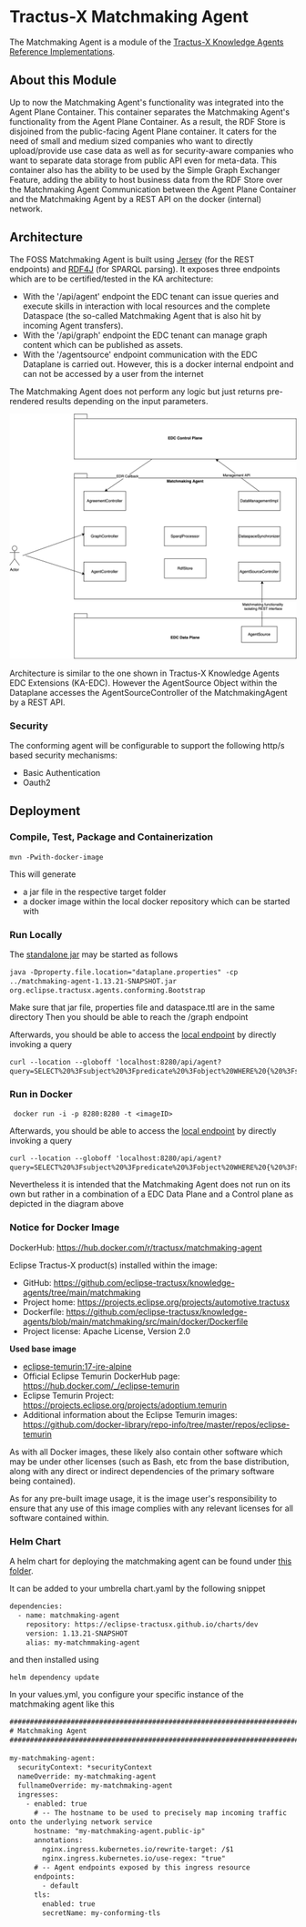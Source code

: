 <!--
 * Copyright (c) 2022,2024 Contributors to the Eclipse Foundation
 *
 * See the NOTICE file(s) distributed with this work for additional
 * information regarding copyright ownership.
 *
 * This program and the accompanying materials are made available under the
 * terms of the Apache License, Version 2.0 which is available at
 * https://www.apache.org/licenses/LICENSE-2.0.
 *
 * Unless required by applicable law or agreed to in writing, software
 * distributed under the License is distributed on an "AS IS" BASIS, WITHOUT
 * WARRANTIES OR CONDITIONS OF ANY KIND, either express or implied. See the
 * License for the specific language governing permissions and limitations
 * under the License.
 *
 * SPDX-License-Identifier: Apache-2.0
-->

# Tractus-X Matchmaking Agent

The Matchmaking Agent is a module of the [Tractus-X Knowledge Agents Reference Implementations](../README.md).

## About this Module

Up to now the Matchmaking Agent's functionality was integrated into the Agent Plane Container.
This container separates the Matchmaking Agent's functionality from the Agent Plane Container.
As a result, the RDF Store is disjoined from the public-facing Agent Plane container.
It caters for the need of small and medium sized companies who want to directly upload/provide use case data as well as for
security-aware companies who want to separate data storage from public API even for meta-data.
This container also has the ability to be used by the Simple Graph Exchanger Feature, adding the ability to host business data from the RDF Store over the Matchmaking Agent
Communication between the Agent Plane Container and the Matchmaking Agent by a REST API on the docker (internal) network.

## Architecture

The FOSS Matchmaking Agent is built using [Jersey](https://github.com/eclipse-ee4j/jersey) (for the REST endpoints) and [RDF4J](https://rdf4j.org/) (for SPARQL parsing). It exposes three endpoints which are to be certified/tested in the KA architecture:
* With the '/api/agent' endpoint the EDC tenant can issue queries and execute skills in interaction with local resources and the complete Dataspace (the so-called Matchmaking Agent that is also hit by incoming Agent transfers).
* With the '/api/graph' endpoint the EDC tenant can manage graph content which can be published as assets.
* With the '/agentsource' endpoint communication with the EDC Dataplane is carried out. However, this is a docker internal endpoint and can not be accessed by a user from the internet

The Matchmaking Agent does not perform any logic but just returns pre-rendered results depending on the input parameters.

![Source Code](docs/MatchmakingAgentDiagram.drawio.svg)


Architecture is similar to the one shown in Tractus-X Knowledge Agents EDC Extensions (KA-EDC). However the AgentSource Object within the Dataplane accesses the AgentSourceController of the MatchmakingAgent by a REST API.

### Security

The conforming agent will be configurable to support the following http/s based security mechanisms:
- Basic Authentication
- Oauth2

## Deployment

### Compile, Test, Package and Containerization

```console
mvn -Pwith-docker-image
```

This will generate

- a jar file in the respective target folder
- a docker image within the local docker repository which can be started with 

### Run Locally

The [standalone jar](target/matchmaking-agent-1.13.21-SNAPSHOT.jar) may be started as follows

```console
java -Dproperty.file.location="dataplane.properties" -cp  ../matchmaking-agent-1.13.21-SNAPSHOT.jar org.eclipse.tractusx.agents.conforming.Bootstrap 
```
Make sure that jar file, properties file and dataspace.ttl are in the same directory
Then you should be able to reach the /graph endpoint

Afterwards, you should be able to access the [local endpoint](http://localhost:8281/api/agent) by directly invoking a query

```console
curl --location --globoff 'localhost:8280/api/agent?query=SELECT%20%3Fsubject%20%3Fpredicate%20%3Fobject%20WHERE%20{%20%3Fsubject%20%3Fpredicate%20%3Fobject.}'
```

### Run in Docker

```console
 docker run -i -p 8280:8280 -t <imageID>
```

Afterwards, you should be able to access the [local endpoint](http://localhost:8281/api/agent) by directly invoking a query

```console
curl --location --globoff 'localhost:8280/api/agent?query=SELECT%20%3Fsubject%20%3Fpredicate%20%3Fobject%20WHERE%20{%20%3Fsubject%20%3Fpredicate%20%3Fobject.}'
```

Nevertheless it is intended that the Matchmaking Agent does not run on its own but rather in a combination of a EDC Data Plane and a Control plane as depicted in the diagram above

### Notice for Docker Image

DockerHub: https://hub.docker.com/r/tractusx/matchmaking-agent

Eclipse Tractus-X product(s) installed within the image:

- GitHub: https://github.com/eclipse-tractusx/knowledge-agents/tree/main/matchmaking
- Project home: https://projects.eclipse.org/projects/automotive.tractusx
- Dockerfile: https://github.com/eclipse-tractusx/knowledge-agents/blob/main/matchmaking/src/main/docker/Dockerfile
- Project license: Apache License, Version 2.0

**Used base image**

- [eclipse-temurin:17-jre-alpine](https://github.com/adoptium/containers)
- Official Eclipse Temurin DockerHub page: https://hub.docker.com/_/eclipse-temurin
- Eclipse Temurin Project: https://projects.eclipse.org/projects/adoptium.temurin
- Additional information about the Eclipse Temurin images: https://github.com/docker-library/repo-info/tree/master/repos/eclipse-temurin

As with all Docker images, these likely also contain other software which may be under other licenses (such as Bash, etc from the base distribution, along with any direct or indirect dependencies of the primary software being contained).

As for any pre-built image usage, it is the image user's responsibility to ensure that any use of this image complies with any relevant licenses for all software contained within.

### Helm Chart

A helm chart for deploying the matchmaking agent can be found under [this folder](../charts/matchmaking-agent).

It can be added to your umbrella chart.yaml by the following snippet

```console
dependencies:
  - name: matchmaking-agent
    repository: https://eclipse-tractusx.github.io/charts/dev
    version: 1.13.21-SNAPSHOT
    alias: my-matchmmaking-agent
```

and then installed using

```console
helm dependency update
```

In your values.yml, you configure your specific instance of the matchmaking agent like this

```console
##############################################################################################
# Matchmaking Agent
##############################################################################################

my-matchmaking-agent:
  securityContext: *securityContext
  nameOverride: my-matchmaking-agent
  fullnameOverride: my-matchmaking-agent
  ingresses:
    - enabled: true
      # -- The hostname to be used to precisely map incoming traffic onto the underlying network service
      hostname: "my-matchmaking-agent.public-ip"
      annotations:
        nginx.ingress.kubernetes.io/rewrite-target: /$1
        nginx.ingress.kubernetes.io/use-regex: "true"
      # -- Agent endpoints exposed by this ingress resource
      endpoints:
        - default
      tls:
        enabled: true
        secretName: my-conforming-tls
```
